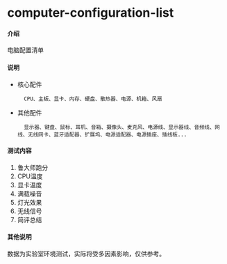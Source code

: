 # computer-configuration-list

#### 介绍
电脑配置清单

#### 说明

* 核心配件

        CPU、主板、显卡、内存、硬盘、散热器、电源、机箱、风扇

* 其他配件

        显示器、键盘、鼠标、耳机、音箱、摄像头、麦克风、电源线、显示器线、音频线、网线、无线网卡、蓝牙适配器、扩展坞、电源适配器、电源插座、插线板...

#### 测试内容

1.  鲁大师跑分
2.  CPU温度
3.  显卡温度
4.  满载噪音
5.  灯光效果
6.  无线信号
7.  简评总结

#### 其他说明

数据为实验室环境测试，实际将受多因素影响，仅供参考。

